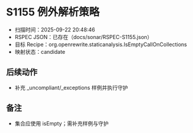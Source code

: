 ﻿# S1155 例外解析策略

- 扫描时间：2025-09-22 20:48:46
- RSPEC JSON：已存在（docs/sonar/RSPEC-S1155.json）
- 目标 Recipe：org.openrewrite.staticanalysis.IsEmptyCallOnCollections
- 映射状态：candidate

## 后续动作
- 补充 _uncompliant/_exceptions 样例并执行守护

## 备注
- 集合应使用 isEmpty；需补充样例与守护
